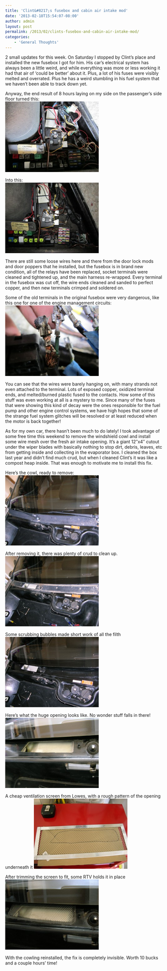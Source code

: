 ```yaml
---
title: 'Clint&#8217;s fusebox and cabin air intake mod'
date: '2013-02-18T15:54:07-08:00'
author: admin
layout: post
permalink: /2013/02/clints-fusebox-and-cabin-air-intake-mod/
categories:
    - 'General Thoughts'
---
```


2 small updates for this week. On Saturday I stopped by Clint’s place and installed the new fusebox I got for him. His car’s electrical system has always been a little weird, and while everything was more or less working it had that air of ‘could be better’ about it. Plus, a lot of his fuses were visibly melted and overrated. Plus he has a weird stumbling in his fuel system that we haven’t been able to track down yet.

Anyway, the end result of 8 hours laying on my side on the passenger’s side floor turned this:  
[![ClintFuseBox-Before](/assets/images/2013/02/ClintFuseBox-Before-300x225.jpg)](/assets/images/2013/02/ClintFuseBox-Before.jpg)

Into this:  
[![ClintFuseBox-After](/assets/images/2013/02/ClintFuseBox-After-300x225.jpg)](/assets/images/2013/02/ClintFuseBox-After.jpg)

There are still some loose wires here and there from the door lock mods and door poppers that he installed, but the fusebox is in brand new condition, all of the relays have been replaced, socket terminals were cleaned and tightened up, and the main harness re-wrapped. Every terminal in the fusebox was cut off, the wire ends cleaned and sanded to perfect copper, and then new terminals crimped and soldered on.

Some of the old terminals in the original fusebox were very dangerous, like this one for one of the engine management circuits:  
[![Clint-Melted-Terminal](/assets/images/2013/02/Clint-Melted-Terminal-300x225.jpg)](/assets/images/2013/02/Clint-Melted-Terminal.jpg)

You can see that the wires were barely hanging on, with many strands not even attached to the terminal. Lots of exposed copper, oxidized terminal ends, and melted/burned plastic fused to the contacts. How some of this stuff was even working at all is a mystery to me. Since many of the fuses that were showing this kind of decay were the ones responsible for the fuel pump and other engine control systems, we have high hopes that some of the strange fuel system glitches will be resolved or at least reduced when the motor is back together!

As for my own car, there hasn’t been much to do lately! I took advantage of some free time this weekend to remove the windshield cowl and install some wire mesh over the fresh air intake opening. It’s a giant 12″x4″ cutout under the wiper blades with basically nothing to stop dirt, debris, leaves, etc from getting inside and collecting in the evaporator box. I cleaned the box last year and didn’t find much crud, but when I cleaned Clint’s it was like a compost heap inside. That was enough to motivate me to install this fix.

Here’s the cowl, ready to remove:
[![DSCN4115](/assets/images/2013/02/DSCN4115-300x224.jpg)](/assets/images/2013/02/DSCN4115.jpg)

After removing it, there was plenty of crud to clean up.  
[![DSCN4119](/assets/images/2013/02/DSCN4119-300x224.jpg)](/assets/images/2013/02/DSCN4119.jpg)

Some scrubbing bubbles made short work of all the filth  
[![DSCN4121](/assets/images/2013/02/DSCN4121-300x224.jpg)](/assets/images/2013/02/DSCN4121.jpg)

Here’s what the huge opening looks like. No wonder stuff falls in there!  
[![DSCN4123](/assets/images/2013/02/DSCN4123-300x224.jpg)](/assets/images/2013/02/DSCN4123.jpg)  

A cheap ventilation screen from Lowes, with a rough pattern of the opening underneath it
[![DSCN4124](/assets/images/2013/02/DSCN4124-300x224.jpg)](/assets/images/2013/02/DSCN4124.jpg)

After trimming the screen to fit, some RTV holds it in place  
[![DSCN4125](/assets/images/2013/02/DSCN4125-300x224.jpg)](/assets/images/2013/02/DSCN4125.jpg)

With the cowling reinstalled, the fix is completely invisible. Worth 10 bucks and a couple hours’ time!